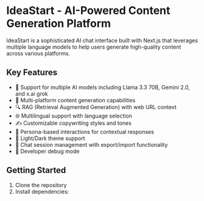 # IdeaStart - AI-Powered Content Generation Platform

IdeaStart is a sophisticated AI chat interface built with Next.js that leverages multiple language models to help users generate high-quality content across various platforms.

## Key Features

- 🤖 Support for multiple AI models including Llama 3.3 70B, Gemini 2.0, and x.ai grok
- 🎯 Multi-platform content generation capabilities
- 🔍 RAG (Retrieval Augmented Generation) with web URL context
- 🌐 Multilingual support with language selection
- ✍️ Customizable copywriting styles and tones
- 👤 Persona-based interactions for contextual responses
- 🎨 Light/Dark theme support
- 💾 Chat session management with export/import functionality
- 🔧 Developer debug mode

## Getting Started

1. Clone the repository
2. Install dependencies:
